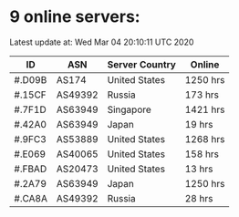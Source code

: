# 9 online servers:

Latest update at: Wed Mar 04 20:10:11 UTC 2020

| ID | ASN | Server Country | Online |
| -- | --- | -------------- | ------ |
| #.D09B | AS174 | United States | 1250 hrs |
| #.15CF | AS49392 | Russia | 173 hrs |
| #.7F1D | AS63949 | Singapore | 1421 hrs |
| #.42A0 | AS63949 | Japan | 19 hrs |
| #.9FC3 | AS53889 | United States | 1268 hrs |
| #.E069 | AS40065 | United States | 158 hrs |
| #.FBAD | AS20473 | United States | 13 hrs |
| #.2A79 | AS63949 | Japan | 1250 hrs |
| #.CA8A | AS49392 | Russia | 28 hrs |

